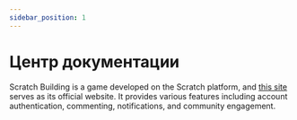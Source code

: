 ```yaml
---
sidebar_position: 1
---
```


# Центр документации

Scratch Building is a game developed on the Scratch platform, and [this site](https://scratch-building.vercel.app/) serves as its official website. It provides various features including account authentication, commenting, notifications, and community engagement.
